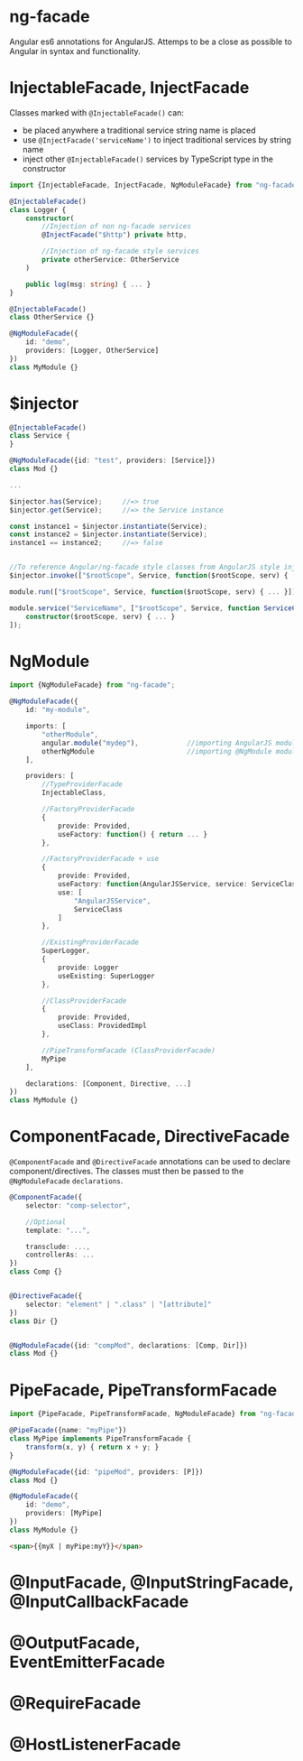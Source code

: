 # ng-facade

Angular es6 annotations for AngularJS. Attemps to be a close as possible to Angular in syntax and functionality.



# InjectableFacade, InjectFacade

Classes marked with `@InjectableFacade()` can:
* be placed anywhere a traditional service string name is placed
* use `@InjectFacade('serviceName')` to inject traditional services by string name
* inject other `@InjectableFacade()` services by TypeScript type in the constructor


```typescript
import {InjectableFacade, InjectFacade, NgModuleFacade} from "ng-facade";

@InjectableFacade()
class Logger {
    constructor(
        //Injection of non ng-facade services
        @InjectFacade("$http") private http,

        //Injection of ng-facade style services
        private otherService: OtherService
    )

    public log(msg: string) { ... }
}

@InjectableFacade()
class OtherService {}

@NgModuleFacade({
    id: "demo",
    providers: [Logger, OtherService]
})
class MyModule {}
```


# $injector

```typescript
@InjectableFacade()
class Service {
}

@NgModuleFacade({id: "test", providers: [Service]})
class Mod {}

...

$injector.has(Service);     //=> true
$injector.get(Service);     //=> the Service instance

const instance1 = $injector.instantiate(Service);
const instance2 = $injector.instantiate(Service);
instance1 == instance2;     //=> false


//To reference Angular/ng-facade style classes from AngularJS style injection
$injector.invoke(["$rootScope", Service, function($rootScope, serv) { ... }]);

module.run(["$rootScope", Service, function($rootScope, serv) { ... }])

module.service("ServiceName", ["$rootScope", Service, function ServiceClass() {
    constructor($rootScope, serv) { ... }
]);

```



# NgModule

```typescript
import {NgModuleFacade} from "ng-facade";

@NgModuleFacade({
    id: "my-module",

    imports: [
        "otherModule",
        angular.module("mydep"),            //importing AngularJS modules
        otherNgModule                       //importing @NgModule modules
    ],

    providers: [
        //TypeProviderFacade
        InjectableClass,

        //FactoryProviderFacade
        {
            provide: Provided,
            useFactory: function() { return ... }
        },

        //FactoryProviderFacade + use
        {
            provide: Provided,
            useFactory: function(AngularJSService, service: ServiceClass) { return ... }
            use: [
                "AngularJSService",
                ServiceClass
            ]
        },

        //ExistingProviderFacade
        SuperLogger,
        {
            provide: Logger
            useExisting: SuperLogger
        },

        //ClassProviderFacade
        {
            provide: Provided,
            useClass: ProvidedImpl
        },

        //PipeTransformFacade (ClassProviderFacade)
        MyPipe
    ],

    declarations: [Component, Directive, ...]
})
class MyModule {}
```



# ComponentFacade, DirectiveFacade

`@ComponentFacade` and `@DirectiveFacade` annotations can be used to declare component/directives. The classes must then be passed to the `@NgModuleFacade` `declarations`.


```typescript
@ComponentFacade({
    selector: "comp-selector",

    //Optional
    template: "...",

    transclude: ...,
    controllerAs: ...
})
class Comp {}


@DirectiveFacade({
    selector: "element" | ".class" | "[attribute]"
})
class Dir {}


@NgModuleFacade({id: "compMod", declarations: [Comp, Dir]})
class Mod {}
```



# PipeFacade, PipeTransformFacade

```typescript
import {PipeFacade, PipeTransformFacade, NgModuleFacade} from "ng-facade";

@PipeFacade({name: "myPipe"})
class MyPipe implements PipeTransformFacade {
    transform(x, y) { return x + y; }
}

@NgModuleFacade({id: "pipeMod", providers: [P]})
class Mod {}

@NgModuleFacade({
    id: "demo",
    providers: [MyPipe]
})
class MyModule {}
```

```html
<span>{{myX | myPipe:myY}}</span>
```



# @InputFacade, @InputStringFacade, @InputCallbackFacade



# @OutputFacade, EventEmitterFacade



# @RequireFacade



# @HostListenerFacade